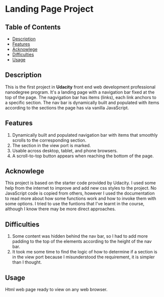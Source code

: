 # Landing Page Project

## Table of Contents

* [Description](#description)
* [Features](#features)
* [Acknowlege](#acknowlege)
* [Difficulties](#difficulties)
* [Usage](#usage)


## Description
This is the first project in **Udacity** front end web development professional nanodegree program. It's a landing page with a navigation bar fixed at the top of the page. The nagvigation bar has items (links), each link anchors to a specific section. The nav bar is dynamically built and populated with items according to the sections the page has via vanilla JavaScript. 

## Features
1. Dynamically built and populated navigation bar with items that smoothly scrolls to the corresponding section.
2. The section in the view port is marked.
3. Usable across desktop, tablet, and phone browsers.
4. A scroll-to-top button appears when reaching the bottom of the page.

## Acknowlege
This project is based on the starter code provided by Udacity. I used some help from the internet to improve and add new css styles to the project. No JavaScript code is copied from others, however I used the documentation to read more about how some functions work and how to invoke them with some options. I tried to use the funtions that I've learnt in the course, although I know there may be more direct
approaches.

## Difficulties
1. Some content was hidden behind the nav bar, so I had to add more padding to the top of the elements according to the height of the nav bar.
2. It took me some time to find the logic of how to determine if a section is in the view port because I misunderstood the requirement, it is simpler than I thought.

## Usage
Html web page ready to view on any web browser.


